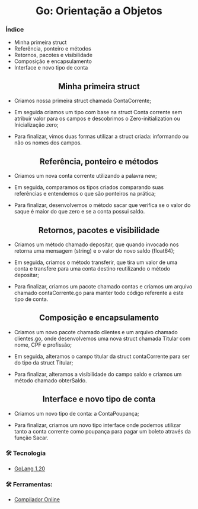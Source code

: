 <h1 align="center">
Go: Orientação a Objetos
</h1>

### Índice

- Minha primeira struct
- Referência, ponteiro e métodos
- Retornos, pacotes e visibilidade
- Composição e encapsulamento
- Interface e novo tipo de conta

<h2 align="center">
Minha primeira struct
</h2>

* Criamos nossa primeira struct chamada ContaCorrente;

* Em seguida criamos um tipo com base na struct Conta corrente sem atribuir valor para os campos e descobrimos o Zero-initialization ou Inicialização zero;

* Para finalizar, vimos duas formas utilizar a struct criada: informando ou não os nomes dos campos.

<h2 align="center">
Referência, ponteiro e métodos
</h2>

* Criamos um nova conta corrente utilizando a palavra new;

* Em seguida, comparamos os tipos criados comparando suas referências e entendemos o que são ponteiros na prática;

* Para finalizar, desenvolvemos o método sacar que verifica se o valor do saque é maior do que zero e se a conta possui saldo.

<h2 align="center">
Retornos, pacotes e visibilidade
</h2>

* Criamos um método chamado depositar, que quando invocado nos retorna uma mensagem (string) e o valor do novo saldo (float64);

* Em seguida, criamos o método transferir, que tira um valor de uma conta e transfere para uma conta destino reutilizando o método depositar;

* Para finalizar, criamos um pacote chamado contas e criamos um arquivo chamado contaCorrente.go para manter todo código referente a este tipo de conta.

<h2 align="center">
Composição e encapsulamento
</h2>

* Criamos um novo pacote chamado clientes e um arquivo chamado clientes.go, onde desenvolvemos uma nova struct chamada Titular com nome, CPF e profissão;

* Em seguida, alteramos o campo titular da struct contaCorrente para ser do tipo da struct Titular;

* Para finalizar, alteramos a visibilidade do campo saldo e criamos um método chamado obterSaldo.

<h2 align="center">
Interface e novo tipo de conta
</h2>

* Criamos um novo tipo de conta: a ContaPoupança;

* Para finalizar, criamos um novo tipo interface onde podemos utilizar tanto a conta corrente como poupança para pagar um boleto através da função Sacar.

### 🛠 Tecnologia

- [GoLang 1.20](https://go.dev/)


### 🛠  Ferramentas:

- [Compilador Online](https://go.dev/play/p/gkwKo7rholt)

